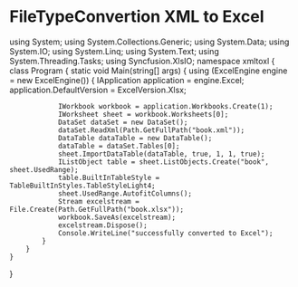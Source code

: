 # FileTypeConvertion XML to Excel

using System;
</b>
using System.Collections.Generic;
using System.Data;
using System.IO;
using System.Linq;
using System.Text;
using System.Threading.Tasks;
using Syncfusion.XlsIO;
namespace xmltoxl
{
    class Program
    {
        static void Main(string[] args)
        {
            using (ExcelEngine engine = new ExcelEngine())
            {
                IApplication application = engine.Excel;
                application.DefaultVersion = ExcelVersion.Xlsx;

                IWorkbook workbook = application.Workbooks.Create(1);
                IWorksheet sheet = workbook.Worksheets[0];
                DataSet dataSet = new DataSet();
                dataSet.ReadXml(Path.GetFullPath("book.xml"));
                DataTable dataTable = new DataTable();
                dataTable = dataSet.Tables[0];
                sheet.ImportDataTable(dataTable, true, 1, 1, true);
                IListObject table = sheet.ListObjects.Create("book", sheet.UsedRange);
                table.BuiltInTableStyle = TableBuiltInStyles.TableStyleLight4;
                sheet.UsedRange.AutofitColumns();
                Stream excelstream = File.Create(Path.GetFullPath("book.xlsx"));
                workbook.SaveAs(excelstream);
                excelstream.Dispose();
                Console.WriteLine("successfully converted to Excel");
            }
        }
    }
}
